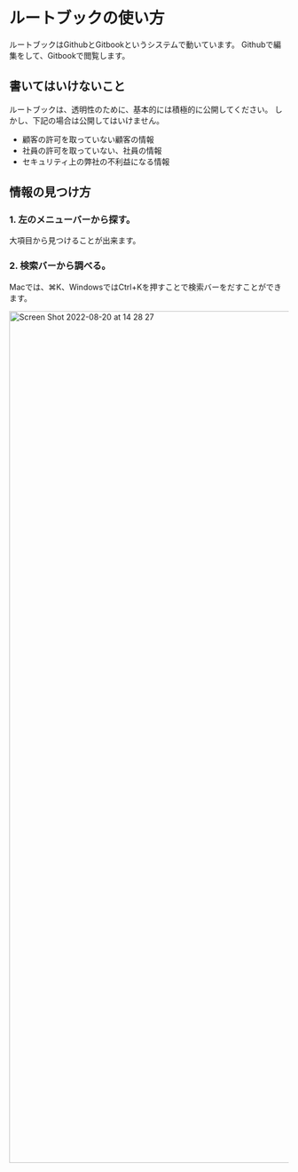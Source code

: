 # ルートブックの使い方

ルートブックはGithubとGitbookというシステムで動いています。
Githubで編集をして、Gitbookで閲覧します。

## 書いてはいけないこと
ルートブックは、透明性のために、基本的には積極的に公開してください。
しかし、下記の場合は公開してはいけません。

* 顧客の許可を取っていない顧客の情報
* 社員の許可を取っていない、社員の情報
* セキュリティ上の弊社の不利益になる情報


## 情報の見つけ方

### 1. 左のメニューバーから探す。
大項目から見つけることが出来ます。

### 2. 検索バーから調べる。
Macでは、⌘K、WindowsではCtrl+Kを押すことで検索バーをだすことができます。

<img width="1535" alt="Screen Shot 2022-08-20 at 14 28 27" src="https://user-images.githubusercontent.com/16862493/185730397-3529a211-dc64-4254-983d-98dfffdaa50b.png">

